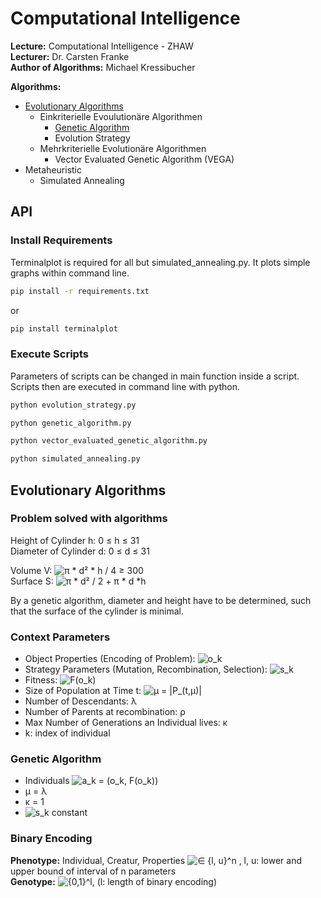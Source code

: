 # Computational Intelligence

**Lecture:** Computational Intelligence - ZHAW  
**Lecturer:** Dr. Carsten Franke  
**Author of Algorithms:** Michael Kressibucher  

**Algorithms:**  
- [Evolutionary Algorithms](https://github.com/kressi/evolutionary-algorithms#evolutionary-algorithms)
  - Einkriterielle Evoulutionäre Algorithmen  
    - [Genetic Algorithm](https://github.com/kressi/evolutionary-algorithms#genetic-algorithm)  
    - Evolution Strategy
  - Mehrkriterielle Evolutionäre Algorithmen
    - Vector Evaluated Genetic Algorithm (VEGA)
- Metaheuristic  
  - Simulated Annealing  

## API
### Install Requirements
Terminalplot is required for all but simulated_annealing.py. It plots simple graphs within command line.

```zsh
pip install -r requirements.txt
```

or

```zsh
pip install terminalplot
```


### Execute Scripts
Parameters of scripts can be changed in main function inside a script. Scripts then are executed in command line with python.

```sh
python evolution_strategy.py

python genetic_algorithm.py

python vector_evaluated_genetic_algorithm.py

python simulated_annealing.py
```

## Evolutionary Algorithms

### Problem solved with algorithms
Height of Cylinder h:   0 ≤ h ≤ 31  
Diameter of Cylinder d: 0 ≤ d ≤ 31  

Volume V: ![π * d² * h / 4 ≥ 300](http://mathurl.com/pqc4j8g.png)  
Surface S: ![π * d² / 2 + π * d *h](http://mathurl.com/mrsqgnw.png)  

By a genetic algorithm, diameter and height have to be determined, such that the surface of the cylinder is minimal.


### Context Parameters
- Object Properties (Encoding of Problem): ![o_k](http://mathurl.com/l2pxyl8.png)
- Strategy Parameters (Mutation, Recombination, Selection): ![s_k](http://mathurl.com/mrt835g.png)
- Fitness: ![F(o_k)](http://mathurl.com/p45qp4l.png)
- Size of Population at Time t: ![μ = |P_(t,μ)|](http://mathurl.com/m5f9k7x.png)
- Number of Descendants: λ
- Number of Parents at recombination: ρ
- Max Number of Generations an Individual lives: κ
- k: index of individual

### Genetic Algorithm
- Individuals ![a_k = (o_k, F(o_k))](http://mathurl.com/mxxd7aq.png)
- μ = λ
- κ = 1
- ![s_k](http://mathurl.com/mrt835g.png) constant

### Binary Encoding
**Phenotype:** Individual, Creatur, Properties ![∈ {l, u}^n](http://mathurl.com/mx3yovt.png) , l, u: lower and upper bound of interval of n parameters  
**Genotype:** ![{0,1}^l](http://mathurl.com/nzs2mrm.png), (l: length of binary encoding)
